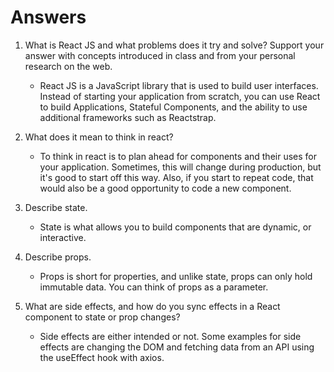 # Answers

1. What is React JS and what problems does it try and solve? Support your answer with concepts introduced in class and from your personal research on the web.

    - React JS is a JavaScript library that is used to build user interfaces. Instead of starting your application from scratch, you can use React to build Applications, Stateful Components, and the ability to use additional frameworks such as Reactstrap.

2. What does it mean to think in react?

    - To think in react is to plan ahead for components and their uses for your application. Sometimes, this will change during production, but it's good to start off this way. Also, if you start to repeat code, that would also be a good opportunity to code a new component.

3. Describe state.

    - State is what allows you to build components that are dynamic, or interactive.

4. Describe props.

    - Props is short for properties, and unlike state, props can only hold immutable data. You can think of props as a parameter.

5. What are side effects, and how do you sync effects in a React component to state or prop changes?

    - Side effects are either intended or not. Some examples for side effects are changing the DOM and fetching data from an API using the useEffect hook with axios.
